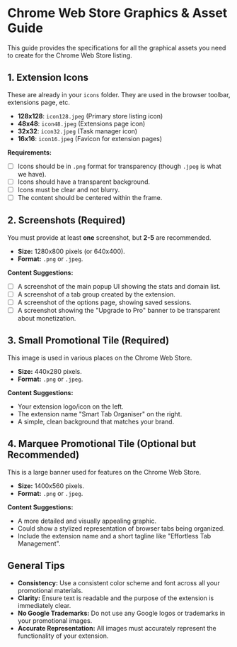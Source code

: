 # Chrome Web Store Graphics & Asset Guide

This guide provides the specifications for all the graphical assets you need to create for the Chrome Web Store listing.

## 1. Extension Icons

These are already in your `icons` folder. They are used in the browser toolbar, extensions page, etc.

- **128x128**: `icon128.jpeg` (Primary store listing icon)
- **48x48**: `icon48.jpeg` (Extensions page icon)
- **32x32**: `icon32.jpeg` (Task manager icon)
- **16x16**: `icon16.jpeg` (Favicon for extension pages)

**Requirements:**

- [ ] Icons should be in `.png` format for transparency (though `.jpeg` is what we have).
- [ ] Icons should have a transparent background.
- [ ] Icons must be clear and not blurry.
- [ ] The content should be centered within the frame.

## 2. Screenshots (Required)

You must provide at least **one** screenshot, but **2-5** are recommended.

- **Size:** 1280x800 pixels (or 640x400).
- **Format:** `.png` or `.jpeg`.

**Content Suggestions:**

- [ ] A screenshot of the main popup UI showing the stats and domain list.
- [ ] A screenshot of a tab group created by the extension.
- [ ] A screenshot of the options page, showing saved sessions.
- [ ] A screenshot showing the "Upgrade to Pro" banner to be transparent about monetization.

## 3. Small Promotional Tile (Required)

This image is used in various places on the Chrome Web Store.

- **Size:** 440x280 pixels.
- **Format:** `.png` or `.jpeg`.

**Content Suggestions:**

- Your extension logo/icon on the left.
- The extension name "Smart Tab Organiser" on the right.
- A simple, clean background that matches your brand.

## 4. Marquee Promotional Tile (Optional but Recommended)

This is a large banner used for features on the Chrome Web Store.

- **Size:** 1400x560 pixels.
- **Format:** `.png` or `.jpeg`.

**Content Suggestions:**

- A more detailed and visually appealing graphic.
- Could show a stylized representation of browser tabs being organized.
- Include the extension name and a short tagline like "Effortless Tab Management".

## General Tips

- **Consistency:** Use a consistent color scheme and font across all your promotional materials.
- **Clarity:** Ensure text is readable and the purpose of the extension is immediately clear.
- **No Google Trademarks:** Do not use any Google logos or trademarks in your promotional images.
- **Accurate Representation:** All images must accurately represent the functionality of your extension.
